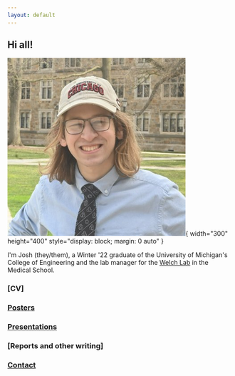 ```yaml
---
layout: default
---
```

## Hi all!

![](files/josh.jpg){ width="300" height="400" style="display: block; margin: 0 auto" }

I'm Josh (they/them), a Winter '22 graduate of the University of Michigan's College of Engineering and the lab manager for the [Welch Lab](https://welch-lab.github.io/) in the Medical School. 

### [CV]

### [Posters](posters.md)

### [Presentations]()

### [Reports and other writing]

### [Contact]()

</div>

